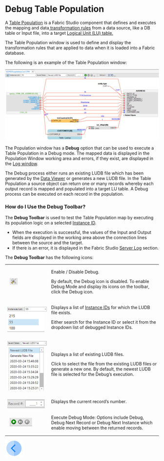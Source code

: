 # Debug Table Population

A [Table Population](/articles/07_table_population/01_table_population_overview.md) is a Fabric Studio component that defines and executes the mapping and data[ transformation rules](/articles/07_table_population/05_table_population_mode.md) from a data source, like a DB table or Input file, into a target [Logical Unit (LU) table.](/articles/03_logical_units/01_LU_overview.md) 

The Table Population window is used to define and display the transformation rules that are applied to data when it is loaded into a Fabric database.

The following is an example of the Table Population window:

![image](/articles/13_LUDB_viewer_and_studio_debug_capabilities/images/13_03_01%20Table%20Population%20window..png)

The Population window has a **Debug** option that can be used to execute a Table Population in a Debug mode. The mapped data is displayed in the Population Window working area and errors, if they exist, are displayed in the [Log window](/articles/13_LUDB_viewer_and_studio_debug_capabilities/02_fabric_studio_log_files.md). 

The Debug process either runs an existing LUDB file which has been generated by the [Data Viewer](/articles/13_LUDB_viewer_and_studio_debug_capabilities/01_data_viewer.md) or generates a new LUDB file. In the Table Population a source object can return one or many records whereby each output record is mapped and populated into a target LU table. A Debug process can be executed on each record in the population.

### How do I Use the Debug Toolbar?

The **Debug Toolbar** is used to test the Table Population map by executing its population logic on a selected [Instance ID](/articles/01_fabric_overview/02_fabric_glossary.md#instance-id).
* When the execution is successful, the values of the Input and Output fields are displayed in the working area above the connection lines between the source and the target. 
* If there is an error, it is displayed in the Fabric Studio [Server Log](/articles/13_LUDB_viewer_and_studio_debug_capabilities/02_fabric_studio_log_files.md) section.

The **Debug Toolbar** has the following icons:

<table>
<tbody>
<tr>
<td width="200pxl">&nbsp; <img src="/articles/13_LUDB_viewer_and_studio_debug_capabilities/images/table1.png" alt="" /></td>
<td width="500pxl">
<p>Enable / Disable Debug.</p>
<p>By default, the Debug icon is disabled. To enable Debug Mode and display its icons on the toolbar, click the Debug icon.</p>
</td>
</tr>
<tr>
<td width="200pxl">&nbsp; <img src="/articles/13_LUDB_viewer_and_studio_debug_capabilities/images/table2_1.png" alt="" /><img src="/articles/13_LUDB_viewer_and_studio_debug_capabilities/images/table2_2.PNG" alt="" /></td>
<td width="364">
<p>Displays a list of <a href="/articles/01_fabric_overview/02_fabric_glossary.md#instance-id">Instance IDs</a> for which the LUDB file exists.</p>
<p>Either search for the Instance ID or select it from the dropdown list of debugged Instance IDs.</p>
</td>
</tr>
<tr>
<td width="200pxl">&nbsp; <img src="/articles/13_LUDB_viewer_and_studio_debug_capabilities/images/table3_1.png" alt="" /><img src="/articles/13_LUDB_viewer_and_studio_debug_capabilities/images/table3_2.PNG" alt="" /></td>
<td width="364">
<p>Displays a list of existing LUDB files.</p>
<p>Click to select the file from the existing LUDB files or generate a new one. By default, the newest LUDB file is selected for the Debug&rsquo;s execution. &nbsp;&nbsp;</p>
</td>
</tr>
<tr>
<td width="200pxl">&nbsp; <img src="/articles/13_LUDB_viewer_and_studio_debug_capabilities/images/table4.png" alt="" /></td>
<td width="364">
<p>Displays the current record&rsquo;s number.</p>
</td>
</tr>
<tr>
<td width="200pxl">&nbsp; <img src="/articles/13_LUDB_viewer_and_studio_debug_capabilities/images/table5.png" alt="" /></td>
<td width="364">
<p>Execute Debug Mode: Options include Debug, Debug Next Record or Debug Next Instance which enable moving between the returned records.</p>
</td>
</tr>
</tbody>
</table>

[![Previous](/articles/images/Previous.png)](/articles/13_LUDB_viewer_and_studio_debug_capabilities/02_fabric_studio_log_files.md)

